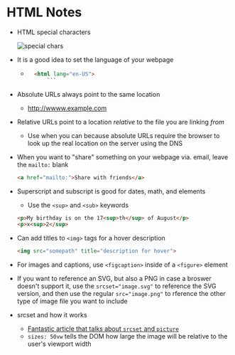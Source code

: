 # HTML Notes

* HTML special characters

    ![special chars](https://i.imgur.com/L41mXFt.png)

* It is a good idea to set the language of your webpage
    - ```html
        <html lang="en-US">
            ```
* Absolute URLs always point to the same location
    - http://wwww.example.com
* Relative URLs point to a location *relative* to the file you are linking *from*
    - Use when you can because absolute URLs require the browser to look up the real location on the server using the DNS
* When you want to "share" something on your webpage via. email, leave the `mailto:` blank

    ```html
    <a href="mailto:">Share with friends</a>
    ```
* Superscript and subscript is good for dates, math, and elements
    * Use the `<sup>` and `<sub>` keywords
    
    ```html
    <p>My birthday is on the 17<sup>th</sup> of August</p>
    <p>x<sup>2</sup>
    ```

* Can add titles to `<img>` tags for a hover description

    ```html
    <img src="somepath" title="description for hover">
    ```

* For images and captions, use `<figcaption>` inside of a `<figure>` element
* If you want to reference an SVG, but also a PNG in case a broswer doesn't support it, use the `srcset="image.svg"` to reference the SVG version, and then use the regular `src="image.png"` to rference the other type of image file you want to include
* srcset and how it works
    - [Fantastic article that talks about `srcset` and `picture`](https://www.sitepoint.com/how-to-build-responsive-images-with-srcset/)
    - `sizes: 50vw` tells the DOM how large the image will be relative to the user's viewport width